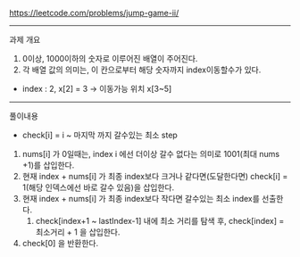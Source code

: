 https://leetcode.com/problems/jump-game-ii/

---
과제 개요
1. 0이상, 1000이하의 숫자로 이루어진 배열이 주어진다. 
2. 각 배열 값의 의미는, 이 칸으로부터 해당 숫자까지 index이동할수가 있다.
- index : 2, x[2] = 3 -> 이동가능 위치 x[3~5]

---
풀이내용
- check[i] = i ~ 마지막 까지 갈수있는 최소 step

1. nums[i] 가 0일때는, index i 에선 더이상 갈수 없다는 의미로 1001(최대 nums +1)를 삽입한다.
2. 현재 index + nums[i] 가 최종 index보다 크거나 같다면(도달한다면) check[i] = 1(해당 인덱스에선 바로 갈수 있음)을 삽입한다.
3. 현재 index + nums[i] 가 최종 index보다 작다면 갈수있는 최소 index를 선출한다.
   1. check[index+1 ~ lastIndex-1] 내에 최소 거리를 탐색 후, check[index] = 최소거리 + 1 을 삽입한다. 
4. check[0] 을 반환한다.
